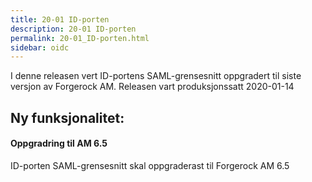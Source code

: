 ```yaml
---
title: 20-01 ID-porten
description: 20-01 ID-porten
permalink: 20-01_ID-porten.html
sidebar: oidc
---
```



 I denne releasen vert ID-portens SAML-grensesnitt oppgradert til siste versjon av Forgerock AM. 
Releasen vart produksjonssatt 2020-01-14

## Ny funksjonalitet:


#### Oppgradring til AM 6.5

 ID-porten SAML-grensesnitt skal oppgraderast til Forgerock AM 6.5 